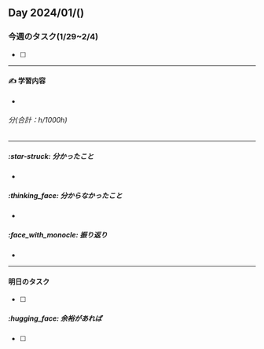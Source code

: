 ## Day 2024/01/()

### 今週のタスク(1/29~2/4)
+ [ ] 

---

#### :writing_hand: 学習内容
+ 
###### 分(合計：h/1000h)

---

##### :star-struck: 分かったこと
+ 

#####  :thinking_face: 分からなかったこと
+ 

##### :face_with_monocle: 振り返り
+ 

---

#### 明日のタスク
+ [ ] 
##### :hugging_face: 余裕があれば
+ [ ] 
